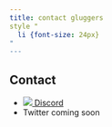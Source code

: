```yaml
---
title: contact gluggers
style "
  li {font-size: 24px}
"
---
```


## Contact

* [![](/assets/logos/discord.svg)  Discord](https://discord.gg/TFTZUh6)
* Twitter coming soon
